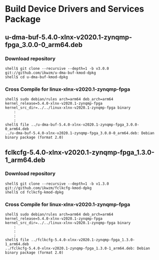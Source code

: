Build Device Drivers and Services Package
====================================================================================

u-dma-buf-5.4.0-xlnx-v2020.1-zynqmp-fpga_3.0.0-0_arm64.deb 
------------------------------------------------------------------------------------

### Download repository

```console
shell$ git clone --recursive --depth=1 -b v3.0.0 git://github.com/ikwzm/u-dma-buf-kmod-dpkg
shell$ cd u-dma-buf-kmod-dpkg
```

### Cross Compile for linux-xlnx-v2020.1-zynqmp-fpga

```console
shell$ sudo debian/rules arch=arm64 deb_arch=arm64 kernel_release=5.4.0-xlnx-v2020.1-zynqmp-fpga kernel_src_dir=../../linux-xlnx-v2020.1-zynqmp-fpga binary
    :
    :
    :
shell$ file ../u-dma-buf-5.4.0-xlnx-v2020.1-zynqmp-fpga_3.0.0-0_arm64.deb 
../u-dma-buf-5.4.0-xlnx-v2020.1-zynqmp-fpga_3.0.0-0_arm64.deb: Debian binary package (format 2.0)
```

fclkcfg-5.4.0-xlnx-v2020.1-zynqmp-fpga_1.3.0-1_arm64.deb
------------------------------------------------------------------------------------

### Download repository

```console
shell$ git clone --recursive --depth=1 -b v1.3.0 git://github.com/ikwzm/fclkcfg-kmod-dpkg
shell$ cd fclkcfg-kmod-dpkg
```

### Cross Compile for linux-xlnx-v2020.1-zynqmp-fpga

```console
shell$ sudo debian/rules arch=arm64 deb_arch=arm64 kernel_release=5.4.0-xlnx-v2020.1-zynqmp-fpga kernel_src_dir=../../linux-xlnx-v2020.1-zynqmp-fpga binary
    :
    :
    :
shell$ file ../fclkcfg-5.4.0-xlnx-v2020.1-zynqmp-fpga_1.3.0-1_arm64.deb 
../fclkcfg-5.4.0-xlnx-v2020.1-zynqmp-fpga_1.3.0-1_arm64.deb: Debian binary package (format 2.0)
```


